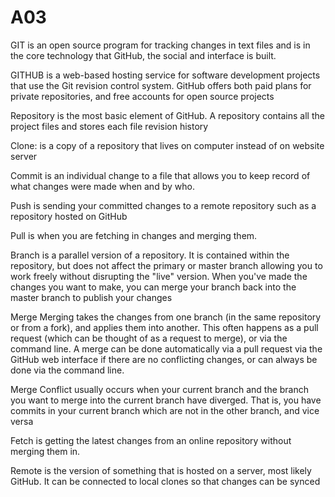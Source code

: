 # A03
GIT is an open source program for tracking changes in text files and is in the core technology that GitHub, the social and interface is built.

GITHUB is a web-based hosting service for software development projects that use the Git revision control system. GitHub offers both paid plans for private repositories, and free accounts for open source projects

Repository is the most basic element of GitHub. A repository contains all the project files and stores each file revision history

Clone: is a copy of a repository that lives on computer instead of on website server

Commit is an individual change to a file that allows you to keep record of what changes were made when and by who.

Push is sending your committed changes to a remote repository such as a repository hosted on GitHub 

Pull is when you are fetching in changes and merging them.

Branch is a parallel version of a repository. It is contained within the repository, but does not affect the primary or master branch allowing you to work freely without disrupting the "live" version. When you've made the changes you want to make, you can merge your branch back into the master branch to publish your changes

Merge Merging takes the changes from one branch (in the same repository or from a fork), and applies them into another. This often happens as a pull request (which can be thought of as a request to merge), or via the command line. A merge can be done automatically via a pull request via the GitHub web interface if there are no conflicting changes, or can always be done via the command line.

Merge Conflict usually occurs when your current branch and the branch you want to merge into the current branch have diverged. That is, you have commits in your current branch which are not in the other branch, and vice versa 

Fetch is getting the latest changes from an online repository without merging them in.

Remote is the version of something that is hosted on a server, most likely GitHub. It can be connected to local clones so that changes can be synced
